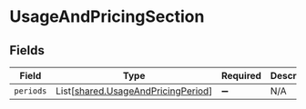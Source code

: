 # UsageAndPricingSection


## Fields

| Field                                                                              | Type                                                                               | Required                                                                           | Description                                                                        |
| ---------------------------------------------------------------------------------- | ---------------------------------------------------------------------------------- | ---------------------------------------------------------------------------------- | ---------------------------------------------------------------------------------- |
| `periods`                                                                          | List[[shared.UsageAndPricingPeriod](../../models/shared/usageandpricingperiod.md)] | :heavy_minus_sign:                                                                 | N/A                                                                                |